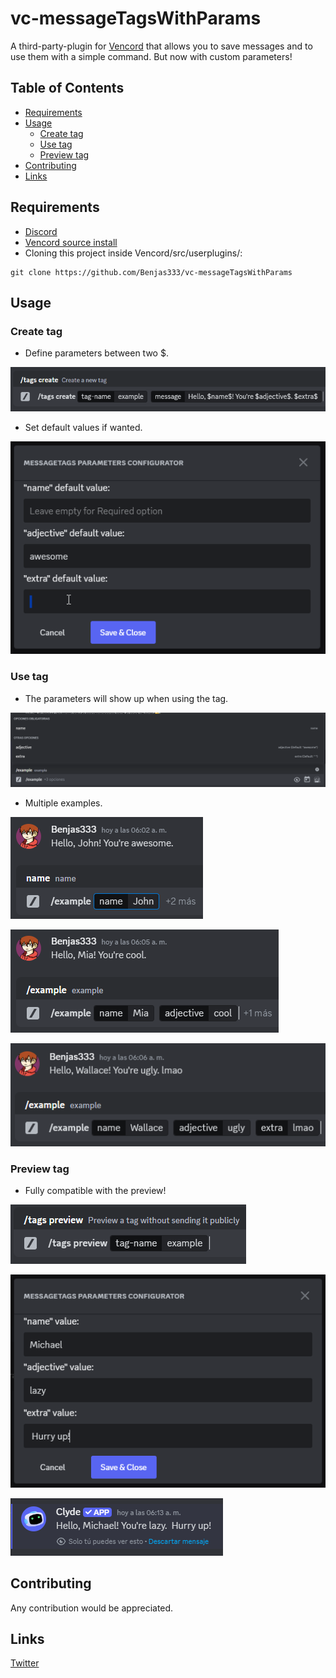 # vc-messageTagsWithParams

A third-party-plugin for [Vencord](https://vencord.dev/) that allows you to save messages and to use them with a simple command. But now with custom parameters!

## Table of Contents
- [Requirements](#requirements)
- [Usage](#usage)
    - [Create tag](#create-tag)
    - [Use tag](#use-tag)
    - [Preview tag](#preview-tag)
- [Contributing](#contributing)
- [Links](#links)

## Requirements
- [Discord](https://discord.com/)
- [Vencord source install](https://docs.vencord.dev/installing/custom-plugins/)
- Cloning this project inside Vencord/src/userplugins/:
```
git clone https://github.com/Benjas333/vc-messageTagsWithParams
```

## Usage
### Create tag
- Define parameters between two $.

![](./assets/create/example.png)

- Set default values if wanted.

![](./assets/create/params%20config.png)

### Use tag
- The parameters will show up when using the tag.

![](./assets/use/example.png)

- Multiple examples.

![](./assets/use/required%20param.png)

![](./assets/use/optional%20param.png)

![](./assets/use/blank%20param.png)

### Preview tag
- Fully compatible with the preview!

![](./assets/preview/example.png)

![](./assets/preview/params%20previewer.png)

![](./assets/preview/result.png)

## Contributing
Any contribution would be appreciated.

## Links
[Twitter](https://twitter.com/ElBenjas333)
